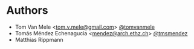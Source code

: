 # Authors

- Tom Van Mele <<tom.v.mele@gmail.com>> [@tomvanmele](https://github.com/tomvanmele)
- Tomás Méndez Echenagucia <<mendez@arch.ethz.ch>> [@tmsmendez](https://github.com/tmsmendez)
- Matthias Rippmann
